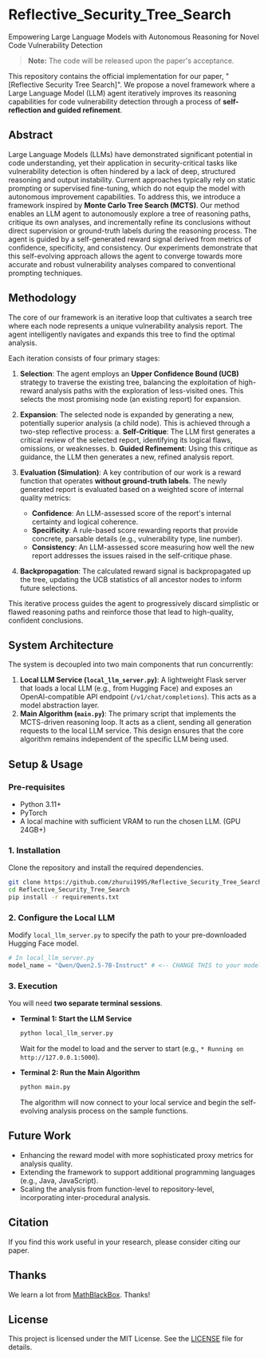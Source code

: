 # Reflective_Security_Tree_Search
Empowering Large Language Models with Autonomous Reasoning for Novel Code Vulnerability Detection

> **Note:** The code will be released upon the paper's acceptance.

This repository contains the official implementation for our paper, "[Reflective Security Tree Search]". We propose a novel framework where a Large Language Model (LLM) agent iteratively improves its reasoning capabilities for code vulnerability detection through a process of **self-reflection and guided refinement**.

## Abstract

Large Language Models (LLMs) have demonstrated significant potential in code understanding, yet their application in security-critical tasks like vulnerability detection is often hindered by a lack of deep, structured reasoning and output instability. Current approaches typically rely on static prompting or supervised fine-tuning, which do not equip the model with autonomous improvement capabilities. To address this, we introduce a framework inspired by **Monte Carlo Tree Search (MCTS)**. Our method enables an LLM agent to autonomously explore a tree of reasoning paths, critique its own analyses, and incrementally refine its conclusions without direct supervision or ground-truth labels during the reasoning process. The agent is guided by a self-generated reward signal derived from metrics of confidence, specificity, and consistency. Our experiments demonstrate that this self-evolving approach allows the agent to converge towards more accurate and robust vulnerability analyses compared to conventional prompting techniques.

## Methodology

The core of our framework is an iterative loop that cultivates a search tree where each node represents a unique vulnerability analysis report. The agent intelligently navigates and expands this tree to find the optimal analysis.

Each iteration consists of four primary stages:

1.  **Selection**: The agent employs an **Upper Confidence Bound (UCB)** strategy to traverse the existing tree, balancing the exploitation of high-reward analysis paths with the exploration of less-visited ones. This selects the most promising node (an existing report) for expansion.

2.  **Expansion**: The selected node is expanded by generating a new, potentially superior analysis (a child node). This is achieved through a two-step reflective process:
    a.  **Self-Critique**: The LLM first generates a critical review of the selected report, identifying its logical flaws, omissions, or weaknesses.
    b.  **Guided Refinement**: Using this critique as guidance, the LLM then generates a new, refined analysis report.

3.  **Evaluation (Simulation)**: A key contribution of our work is a reward function that operates **without ground-truth labels**. The newly generated report is evaluated based on a weighted score of internal quality metrics:
    *   **Confidence**: An LLM-assessed score of the report's internal certainty and logical coherence.
    *   **Specificity**: A rule-based score rewarding reports that provide concrete, parsable details (e.g., vulnerability type, line number).
    *   **Consistency**: An LLM-assessed score measuring how well the new report addresses the issues raised in the self-critique phase.

4.  **Backpropagation**: The calculated reward signal is backpropagated up the tree, updating the UCB statistics of all ancestor nodes to inform future selections.

This iterative process guides the agent to progressively discard simplistic or flawed reasoning paths and reinforce those that lead to high-quality, confident conclusions.

## System Architecture

The system is decoupled into two main components that run concurrently:

1.  **Local LLM Service (`local_llm_server.py`)**: A lightweight Flask server that loads a local LLM (e.g., from Hugging Face) and exposes an OpenAI-compatible API endpoint (`/v1/chat/completions`). This acts as a model abstraction layer.
2.  **Main Algorithm (`main.py`)**: The primary script that implements the MCTS-driven reasoning loop. It acts as a client, sending all generation requests to the local LLM service. This design ensures that the core algorithm remains independent of the specific LLM being used.

## Setup & Usage

### Pre-requisites

-   Python 3.11+
-   PyTorch
-   A local machine with sufficient VRAM to run the chosen LLM. (GPU 24GB+)

### 1. Installation

Clone the repository and install the required dependencies.

```bash
git clone https://github.com/zhurui1995/Reflective_Security_Tree_Search.git
cd Reflective_Security_Tree_Search
pip install -r requirements.txt
```

### 2. Configure the Local LLM

Modify `local_llm_server.py` to specify the path to your pre-downloaded Hugging Face model.

```python
# In local_llm_server.py
model_name = "Qwen/Qwen2.5-7B-Instruct" # <-- CHANGE THIS to your model
```

### 3. Execution

You will need **two separate terminal sessions**.

-   **Terminal 1: Start the LLM Service**
    ```bash
    python local_llm_server.py
    ```
    Wait for the model to load and the server to start (e.g., `* Running on http://127.0.0.1:5000`).

-   **Terminal 2: Run the Main Algorithm**
    ```bash
    python main.py
    ```
    The algorithm will now connect to your local service and begin the self-evolving analysis process on the sample functions.

## Future Work

-   Enhancing the reward model with more sophisticated proxy metrics for analysis quality.
-   Extending the framework to support additional programming languages (e.g., Java, JavaScript).
-   Scaling the analysis from function-level to repository-level, incorporating inter-procedural analysis.

## Citation

If you find this work useful in your research, please consider citing our paper.

## Thanks

We learn a lot from [MathBlackBox](https://github.com/trotsky1997/MathBlackBox). Thanks!

## License

This project is licensed under the MIT License. See the [LICENSE](LICENSE) file for details.
